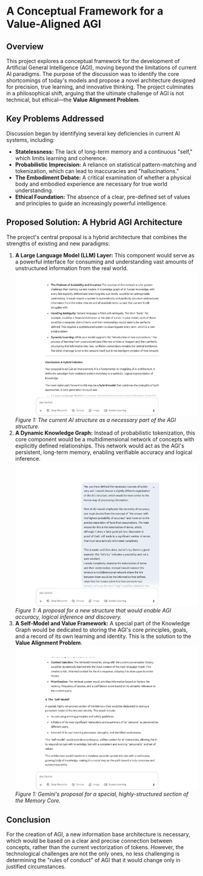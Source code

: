 # A Conceptual Framework for a Value-Aligned AGI

## Overview

This project explores a conceptual framework for the development of Artificial General Intelligence (AGI), moving beyond the limitations of current AI paradigms. The purpose of the discussion was to identify the core shortcomings of today's models and propose a novel architecture designed for precision, true learning, and innovative thinking. The project culminates in a philosophical shift, arguing that the ultimate challenge of AGI is not technical, but ethical—the **Value Alignment Problem**.

## Key Problems Addressed

Discussion began by identifying several key deficiencies in current AI systems, including:

* **Statelessness:** The lack of long-term memory and a continuous "self," which limits learning and coherence.
* **Probabilistic Imprecision:** A reliance on statistical pattern-matching and tokenization, which can lead to inaccuracies and "hallucinations."
* **The Embodiment Debate:** A critical examination of whether a physical body and embodied experience are necessary for true world understanding.
* **Ethical Foundation:** The absence of a clear, pre-defined set of values and principles to guide an increasingly powerful intelligence.

## Proposed Solution: A Hybrid AGI Architecture

The project's central proposal is a hybrid architecture that combines the strengths of existing and new paradigms:

1.  **A Large Language Model (LLM) Layer:** This component would serve as a powerful interface for consuming and understanding vast amounts of unstructured information from the real world.
    ![AI as a necessity in pattern recognition](./Images/06_05.png)
    *Figure 1: The current AI structure as a necessary part of the AGI structure.*  
2.  **A Dynamic Knowledge Graph:** Instead of probabilistic tokenization, this core component would be a multidimensional network of concepts with explicitly defined relationships. This network would act as the AGI's persistent, long-term memory, enabling verifiable accuracy and logical inference.
    ![The essence of the new AGI structure](./Images/06_01.png)
    *Figure 1: A proposal for a new structure that would enable AGI accuracy, logical inference and discovery.*  
3.  **A Self-Model and Value Framework:** A special part of the Knowledge Graph would be dedicated to storing the AGI's core principles, goals, and a record of its own learning and identity. This is the solution to the **Value Alignment Problem**.
    ![The "Self-Model" as the basis of AGI](./Images/05_04.png)
    *Figure 1: Gemini's proposal for a special, highly-structured section of the Memory Core.*

## Conclusion

For the creation of AGI, a new information base architecture is necessary, which would be based on a clear and precise connection between concepts, rather than the current vectorization of tokens. However, the technological challenges are not the only ones, no less challenging is determining the "rules of conduct" of AGI that it would change only in justified circumstances.

